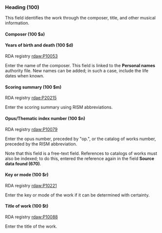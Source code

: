 ### Heading (100)
This field identifies the work through the composer, title, and other musical information.

#### Composer (100 $a)
#### Years of birth and death (100 $d)

RDA registry [rdaw:P10053](http://www.rdaregistry.info/Elements/w/datatype/#P10053)

Enter the name of the composer. This field is linked to the **Personal names** authority file. New names can be added; in such a case, include the life dates when known.

#### Scoring summary (100 $m)

RDA registry [rdae:P20215](http://www.rdaregistry.info/Elements/e/#P20215)

Enter the scoring summary using RISM abbreviations.

#### Opus/Thematic index number (100 $n)

RDA registry [rdaw:P10079](http://www.rdaregistry.info/Elements/w/#P10079)

Enter the opus number, preceded by "op.", or the catalog of works number, preceded by the RISM abbreviation.

Note that this field is a free-text field. References to catalogs of works must also be indexed; to do this, entered the reference again in the field **Source data found (670)**.

#### Key or mode (100 $r)

RDA registry [rdaw:P10221](http://www.rdaregistry.info/Elements/w/#P10221)

Enter the key or mode of the work if it can be determined with certainty.

#### Title of work (100 $t)

RDA registry [rdaw:P10088](http://www.rdaregistry.info/Elements/w/datatype/#P10088)

Enter the title of the work.
